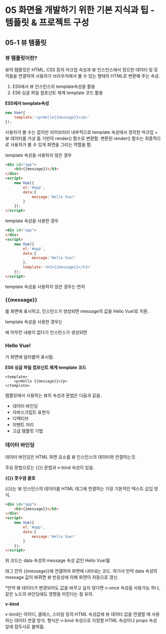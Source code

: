 # 05 화면을 개발하기 위한 기본 지식과 팁 -템플릿 & 프로젝트 구성

## 05-1 뷰 템플릿

### 뷰 템플릿이란?

뷰의 템플릿은 HTML, CSS 등의 마크업 속성과 뷰 인스턴스에서 정으한 데이터 및 로직들을 연결하여 사용자가 브라우저에서 볼 수 있는 형태의 HTML로 변환해 주는 속성.

1. ES5에서 뷰 인스턴스의 template속성을 활용
2. ES6 싱글 파일 컴포넌트 체계 template 코드 활용



**ES5에서 template속성**

```javascript
new Vue({
    template:'<p>Hello{{message}}</p>'
});
```

사용자가 볼 수는 없지만 라이브러리 내부적으로 template 속성에서 정의한 마크업 + 뷰 데이터를 가상 돔 기반의 render() 함수로 변환함. 변환된 render() 함수는 최종적으로 사용자가 볼 수 있게 화면을 그리는 역할을 함.



template 속성을 사용하지 않은 경우

```html
<div id="app">
    <h3>{{message}}</h3>
</div>
<script>
    new Vue({
        el:'#app',
        data:{
            message:'Hello Vue!'
        }
    });
</script>
```



template 속성을 사용한 경우

```html
<div id="app">
</div>
<script>
    new Vue({
        el:'#app',
        data:{
            message:'Hello Vue!'
        },
        template:'<h3>{{message}}</h3>'
    });
</script>
```

template 속성을 사용하지 않은 경우는 먼저 <h3>{{message}}</h3>를 화면에 표시하고, 인스턴스가 생성되면 message의 값을 Hello Vue!로 치환.

template 속성을 사용한 경우는 <div id="app">에 아무런 내용이 없다가 인스턴스가 생성되면 <h3>Hello Vue!</h3>가 화면에 달라붙어 표시됨.



**ES6 싱글 파일 컴포넌트 체계 template 코드**

```vue
<template>
	<p>Hello {{message}}</p>
</template>
```



템플릿에서 사용하는 뷰의 속성과 문법은 다음과 같음.

- 데이터 바인딩
- 자바스크립트 표현식
- 디렉티브
- 이벤트 처리
- 고급 템플릿 기법



### 데이터 바인딩

데이터 바인딩은 HTML 화면 요소를 뷰 인스턴스의 데이터와 연결하는것.

주요 문법으로는 {{}} 문법과 v-bind 속성이 있음.



**{{}} 콧수염 괄호**

{{}}는 뷰 인스턴스의 데이터를 HTML 태그에 연결하는 가장 기본적인 텍스트 삽입 방식.

```html
<div id="app">
    <h3>{{message}}</h3>
</div>
<script>
    new Vue({
        el:'#app',
        data:{
            message:'Hello Vue!'
        }
    });
</script>
```

위 코드는 data 속성의 message 속성 값인 Hello Vue!를 <div> 태그 안의 {{message}}에 연결하여 화면에 나타내는 코드. 여기서 만약 data 속성의 message 값이 바뀌면 뷰 반응성에 의해 화면이 자동으로 갱신.

*만약 뷰 데이터가 변경되어도 값을 바꾸고 싶지 않다면 v-once 속성을 사용가능 하나, 같은 노드의 바인딩에도 영향을 미친다는 점 유의.



**v-bind**

v-bind는 아이디, 클래스, 스타일 등의 HTML 속성값에 뷰 데이터 값을 연결할 때 사용하는 데이터 연결 방식. 형식은 v-bind 속성으로 지정할 HTML 속성이나 props 속성 앞에 접두사로 붙여줌.

